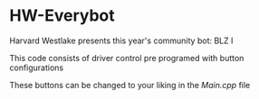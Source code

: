 # HW-Everybot

Harvard Westlake presents this year's community bot: BLZ I

This code consists of driver control pre programed with button configurations

These buttons can be changed to your liking in the _Main.cpp_ file
